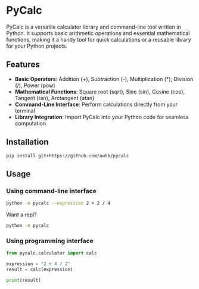 # PyCalc

PyCalc is a versatile calculator library and command-line tool written in Python. It supports basic arithmetic operations and essential mathematical functions, making it a handy tool for quick calculations or a reusable library for your Python projects.

## Features

- **Basic Operators**: Addition (+), Subtraction (-), Multiplication (*), Division (/), Power (pow)
- **Mathematical Functions**: Square root (sqrt), Sine (sin), Cosine (cos), Tangent (tan), Arctangent (atan)
- **Command-Line Interface**: Perform calculations directly from your terminal
- **Library Integration**: Import PyCalc into your Python code for seamless computation

## Installation

```commandline
pip install git+https://github.com/awtb/pycalc
```

## Usage

### Using command-line interface

```bash
python -m pycalc --expression 2 + 2 / 4
```

Want a repl?
```bash
python -m pycalc
```

### Using programming interface
```python
from pycalc.calculator import calc

expression = "2 + 4 / 2"
result = calc(expression)

print(result)
```

